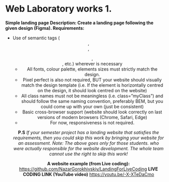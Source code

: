 # Web Laboratory works 1. 

**Simple landing page Description: Create a landing page following the given design (Figma). Requirements:**
- Use of semantic tags (<header>, <nav>, <ul>, <footer>, etc.) wherever is necessary 
- All fonts, colour palette, elements sizes must strictly match the design. 
- Pixel perfect is also not required, BUT your website should visually match the design template (i.e. If the element is horizontally centred on the design, it should look centred on the website) 
- All class names must not be meaningless (i.e. class=”myClass”) and should follow the same naming convention, preferably BEM, but you could come up with your own (just be consistent) 
- Basic cross-browser support (website should look correctly on last versions of modern browsers (Chrome, Safari, Edge) 
- For now, responsiveness is not required. 

**P.S** *If your semester project has a landing website that satisfies the requirements, then you could skip this work by bringing your website for an assessment. Note: The above goes only for those students. who were actually responsible for the website development. The whole team cannot use the right to skip this work!*

**A website example (from Live coding):**
https://github.com/NazarGorokhivskiy/LandingForLiveCoding 
**LIVE CODING LINK (YouTube video)**
https://youtu.be/-X-XTeDaCmo
